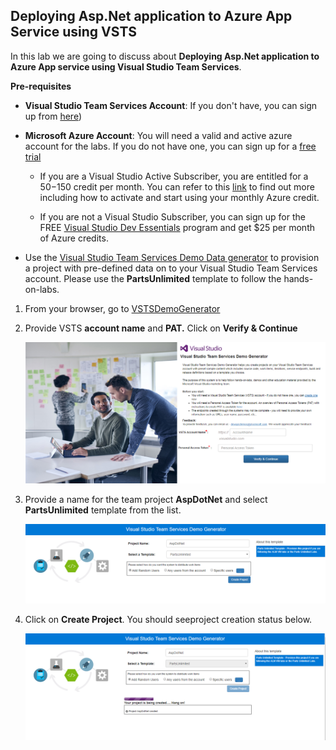 ## Deploying Asp.Net application to Azure App Service using VSTS


In this lab we are going to discuss about **Deploying Asp.Net application to Azure App service using Visual Studio Team Services**.

**Pre-requisites**

- **Visual Studio Team Services Account**: If you don't have, you can sign up from [here](https://www.visualstudio.com/))
- **Microsoft Azure Account**: You will need a valid and active azure account for the labs. If you do not have one, you can sign up for a [free trial](https://azure.microsoft.com/en-us/free/)

   - If you are a Visual Studio Active Subscriber, you are entitled for a $50-$150 credit per month. You can refer to this [link](https://azure.microsoft.com/en-us/pricing/member-offers/msdn-benefits-details/) to find out more including how to activate and start using your monthly Azure credit.

   - If you are not a Visual Studio Subscriber, you can sign up for the FREE [Visual Studio Dev Essentials](https://www.visualstudio.com/dev-essentials/) program and get $25 per month of Azure credits.

- Use the [Visual Studio Team Services Demo Data generator](https://vstsdemogenerator.azurewebsites.net/) to provision a project with pre-defined data on to your Visual Studio Team Services account. Please use the **PartsUnlimited** template to follow the hands-on-labs.

1. From your browser, go to [VSTSDemoGenerator](https://vstsdemogenerator.azurewebsites.net)

2. Provide VSTS **account name** and **PAT.** Click on **Verify & Continue**

   <img src="images/1.png" >

3. Provide a name for the team project **AspDotNet** and select **PartsUnlimited** template from the list.

   <img src="images/2.png" >

4. Click on **Create Project**. You should seeproject creation status below.

   <img src="images/3.png">
